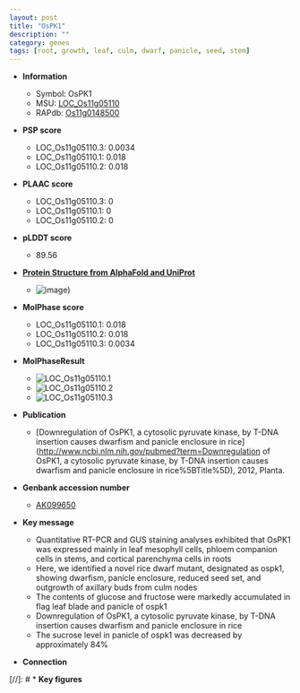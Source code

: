 ```yaml
---
layout: post
title: "OsPK1"
description: ""
category: genes
tags: [root, growth, leaf, culm, dwarf, panicle, seed, stem]
---
```


* **Information**  
    + Symbol: OsPK1  
    + MSU: [LOC_Os11g05110](http://rice.plantbiology.msu.edu/cgi-bin/ORF_infopage.cgi?orf=LOC_Os11g05110)  
    + RAPdb: [Os11g0148500](http://rapdb.dna.affrc.go.jp/viewer/gbrowse_details/irgsp1?name=Os11g0148500)  

* **PSP score**  
    + LOC_Os11g05110.3: 0.0034 
    + LOC_Os11g05110.1: 0.018 
    + LOC_Os11g05110.2: 0.018 

* **PLAAC score**  
    + LOC_Os11g05110.3: 0 
    + LOC_Os11g05110.1: 0 
    + LOC_Os11g05110.2: 0 

* **pLDDT score**
    + 89.56

* **[Protein Structure from AlphaFold and UniProt](https://www.uniprot.org/uniprotkb/Q2RAK2/entry#structure)**
    + ![image](https://ricepsp.github.io/images/Q2/AF-Q2RAK2-F1.png))

* **MolPhase score**
    + LOC_Os11g05110.1: 0.018
    + LOC_Os11g05110.2: 0.018
    + LOC_Os11g05110.3: 0.0034

* **MolPhaseResult**
    + ![LOC_Os11g05110.1](https://ricepsp.github.io/pictures/LOC_Os11g/LOC_Os11g05110.1.png)
    + ![LOC_Os11g05110.2](https://ricepsp.github.io/pictures/LOC_Os11g/LOC_Os11g05110.2.png)
    + ![LOC_Os11g05110.3](https://ricepsp.github.io/pictures/LOC_Os11g/LOC_Os11g05110.3.png)

* **Publication**  
    + [Downregulation of OsPK1, a cytosolic pyruvate kinase, by T-DNA insertion causes dwarfism and panicle enclosure in rice](http://www.ncbi.nlm.nih.gov/pubmed?term=Downregulation of OsPK1, a cytosolic pyruvate kinase, by T-DNA insertion causes dwarfism and panicle enclosure in rice%5BTitle%5D), 2012, Planta.

* **Genbank accession number**  
    + [AK099650](http://www.ncbi.nlm.nih.gov/nuccore/AK099650)

* **Key message**  
    + Quantitative RT-PCR and GUS staining analyses exhibited that OsPK1 was expressed mainly in leaf mesophyll cells, phloem companion cells in stems, and cortical parenchyma cells in roots
    + Here, we identified a novel rice dwarf mutant, designated as ospk1, showing dwarfism, panicle enclosure, reduced seed set, and outgrowth of axillary buds from culm nodes
    + The contents of glucose and fructose were markedly accumulated in flag leaf blade and panicle of ospk1
    + Downregulation of OsPK1, a cytosolic pyruvate kinase, by T-DNA insertion causes dwarfism and panicle enclosure in rice
    + The sucrose level in panicle of ospk1 was decreased by approximately 84%

* **Connection**  

[//]: # * **Key figures**  


